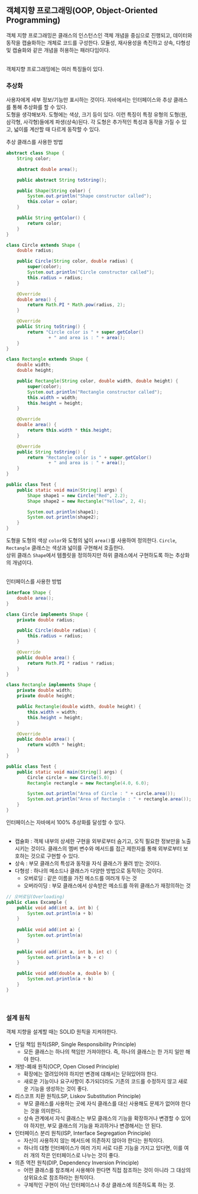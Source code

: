 ## 객체지향 프로그래밍(OOP, Object-Oriented Programming)
객체 지향 프로그래밍은 클래스의 인스턴스인 객체 개념을 중심으로 진행되고, 데이터와 동작을 캡슐화하는 개체로 코드를 구성한다. 
모듈성, 재사용성을 촉진하고 상속, 다형성 및 캡슐화와 같은 개념을 허용하는 패러다임이다.  
<br/>

객체지향 프로그래밍에는 여러 특징들이 있다. 
### 추상화
사용자에게 세부 정보/기능만 표시하는 것이다. 자바에서는 인터페이스와 추상 클래스를 통해 추상화를 할 수 있다.  
도형을 생각해보자. 도형에는 색상, 크기 등이 있다. 이런 특징이 특정 유형의 도형(원, 삼각형, 사각형)들에게 파생(상속)된다.
각 도형은 추가적인 특성과 동작을 가질 수 있고, 넓이를 계산할 때 다르게 동작할 수 있다.
<br/>

추상 클래스를 사용한 방법
```java
abstract class Shape {
    String color;

    abstract double area();

    public abstract String toString();

    public Shape(String color) {
        System.out.println("Shape constructor called");
        this.color = color;
    }

    public String getColor() {
        return color;
    }
}

class Circle extends Shape {
    double radius;

    public Circle(String color, double radius) {
        super(color);
        System.out.println("Circle constructor called");
        this.radius = radius;
    }

    @Override
    double area() {
        return Math.PI * Math.pow(radius, 2);
    }

    @Override
    public String toString() {
        return "Circle color is " + super.getColor()
                + " and area is : " + area();
    }
}

class Rectangle extends Shape {
    double width;
    double height;

    public Rectangle(String color, double width, double height) {
        super(color);
        System.out.println("Rectangle constructor called");
        this.width = width;
        this.height = height;
    }

    @Override
    double area() {
        return this.width * this.height;
    }

    @Override
    public String toString() {
        return "Rectangle color is " + super.getColor()
                + " and area is : " + area();
    }
}

public class Test {
    public static void main(String[] args) {
        Shape shape1 = new Circle("Red", 2.2);
        Shape shape2 = new Rectangle("Yellow", 2, 4);

        System.out.println(shape1);
        System.out.println(shape2);
    }
}
```
도형을 도형의 색상 `color`와 도형의 넓이 `area()`를 사용하여 정의한다. 
`Circle`, `Rectangle` 클래스는 색상과 넓이를 구현해서 호출한다.  
상위 클래스 `Shape`에서 템플릿을 정의하지만 하위 클래스에서 구현하도록 하는 추상화의 개념이다.  
<br/>

인터페이스를 사용한 방법  
```java
interface Shape {
    double area();
}

class Circle implements Shape {
    private double radius;

    public Circle(double radius) {
        this.radius = radius;
    }

    @Override
    public double area() {
        return Math.PI * radius * radius;
    }
}

class Rectangle implements Shape {
    private double width;
    private double height;

    public Rectangle(double width, double height) {
        this.width = width;
        this.height = height;
    }

    @Override
    public double area() {
        return width * height;
    }
}

public class Test {
    public static void main(String[] args) {
        Circle circle = new Circle(5.0);
        Rectangle rectangle = new Rectangle(4.0, 6.0);

        System.out.println("Area of Circle : " + circle.area());
        System.out.println("Area of Rectangle : " + rectangle.area());
    }
}
```
인터페이스는 자바에서 100% 추상화를 달성할 수 있다.  
<br/>

- 캡슐화 : 객체 내부의 상세한 구현을 외부로부터 숨기고, 오직 필요한 정보만을 노출시키는 것이다.
  클래스의 멤버 변수와 메서드를 접근 제한자를 통해 외부로부터 보호하는 것으로 구현할 수 있다.
- 상속 : 부모 클래스의 특성과 동작을 자식 클래스가 물려 받는 것이다.
- 다형성 : 하나의 메소드나 클래스가 다양한 방법으로 동작하는 것이다.
    - 오버로딩 : 같은 이름을 가진 메소드를 여러개 두는 것
    - 오버라이딩 : 부모 클래스에서 상속받은 메소드를 하위 클래스가 재정의하는 것
```java
// 오버로딩(Overloading)
public class Excample {
    public void add(int a, int b) {
        System.out.println(a + b)
    }
    
    public void add(int a) {
        System.out.println(a)
    }
    
    public void add(int a, int b, int c) {
        System.out.println(a + b + c)
    }

    public void add(double a, double b) {
        System.out.println(a + b)
    }
}
```
<br/>

### 설계 원칙
객체 지향을 설계할 때는 SOLID 원칙을 지켜야한다.
- 단일 책임 원칙(SRP, Single Responsibility Principle)
    - 모든 클래스는 하나의 책임만 가져야한다. 즉, 하나의 클래스는 한 가지 일만 해야 한다.
- 개방-폐쇄 원칙(OCP, Open Closed Principle)
    - 확장에는 열려있어야 하지만 변경에 대해서는 닫혀있어야 한다.
    - 새로운 기능이나 요구사항이 추가되더라도 기존의 코드를 수정하지 않고 새로운 기능을 생성하는 것이 좋다.
- 리스코프 치환 원칙(LSP, Liskov Substitution Principle)
    - 부모 클래스를 사용하는 곳에 자식 클래스를 대신 사용해도 문제가 없어야 한다는 것을 의미한다.
    - 상속 관계에서 자식 클래스는 부모 클래스의 기능을 확장하거나 변경할 수 있어야 하지만, 부모 클래스의 기능을 파괴하거나 변경해서는 안 된다.
- 인터페이스 분리 원칙(ISP, Interface Segregation Principle)
    - 자신이 사용하지 않는 메서드에 의존하지 않아야 한다는 원칙이다.
    - 하나의 대형 인터페이스가 여러 가지 서로 다른 기능을 가지고 있다면, 이를 여러 개의 작은 인터페이스로 나누는 것이 좋다.
- 의존 역전 원칙(DIP, Dependency Inversion Principle)
    - 어떤 클래스를 참조해서 사용해야 한다면 직접 참조하는 것이 아니라 그 대상의 상위요소로 참조하라는 원칙이다.
    - 구체적인 구현이 아닌 인터페이스나 추상 클래스에 의존하도록 하는 것.
<br/>
